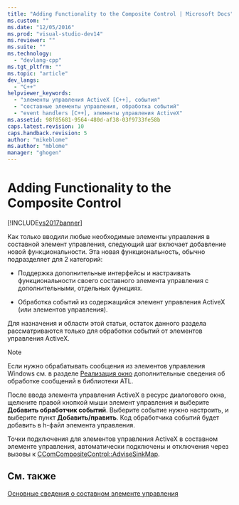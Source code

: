 ```yaml
---
title: "Adding Functionality to the Composite Control | Microsoft Docs"
ms.custom: ""
ms.date: "12/05/2016"
ms.prod: "visual-studio-dev14"
ms.reviewer: ""
ms.suite: ""
ms.technology: 
  - "devlang-cpp"
ms.tgt_pltfrm: ""
ms.topic: "article"
dev_langs: 
  - "C++"
helpviewer_keywords: 
  - "элементы управления ActiveX [C++], события"
  - "составные элементы управления, обработка событий"
  - "event handlers [C++], элементы управления ActiveX"
ms.assetid: 98f85681-9564-480d-af38-03f9733fe58b
caps.latest.revision: 10
caps.handback.revision: 5
author: "mikeblome"
ms.author: "mblome"
manager: "ghogen"
---
```

# Adding Functionality to the Composite Control
[!INCLUDE[vs2017banner](../assembler/inline/includes/vs2017banner.md)]

Как только вводили любые необходимые элементы управления в составной элемент управления, следующий шаг включает добавление новой функциональности.  Эта новая функциональность, обычно подразделяет для 2 категорий:  
  
-   Поддержка дополнительные интерфейсы и настраивать функциональности своего составного элемента управления с дополнительными, отдельных функциях.  
  
-   Обработка событий из содержащийся элемент управления ActiveX \(или элементов управления\).  
  
 Для назначения и области этой статьи, остаток данного раздела рассматриваются только для обработки событий от элементов управления ActiveX.  
  
> [!NOTE]
>  Если нужно обрабатывать сообщения из элементов управления Windows см. в разделе [Реализация окно](../atl/implementing-a-window.md) дополнительные сведения об обработке сообщений в библиотеки ATL.  
  
 После ввода элемента управления ActiveX в ресурс диалогового окна, щелкните правой кнопкой мыши элемент управления и выберите **Добавить обработчик событий**.  Выберите событие нужно настроить, и выберите пункт **Добавить\/править**.  Код обработчика событий будет добавить в h\-файл элемента управления.  
  
 Точки подключения для элементов управления ActiveX в составном элементе управления, автоматически подключены и отключения через вызовы к [CComCompositeControl::AdviseSinkMap](../Topic/CComCompositeControl::AdviseSinkMap.md).  
  
## См. также  
 [Основные сведения о составном элементе управления](../Topic/ATL%20Composite%20Control%20Fundamentals.md)
